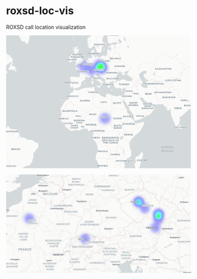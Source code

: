 # roxsd-loc-vis
ROXSD call location visualization

![Screenshot](roxsd-vis1.png)

![Screenshot](roxsd-vis2.jpg)
